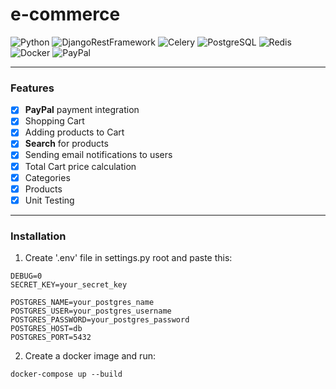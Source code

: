 # e-commerce
![Python](https://img.shields.io/badge/-Python-3776AB?logo=python&logoColor=white&style=flat-square)
![DjangoRestFramework](https://img.shields.io/badge/-Django%20Rest%20-880808?logo=django&logoColor=white&style=flat-square)
![Celery](https://img.shields.io/badge/-Celery-37814A?logo=celery&logoColor=white&style=flat-square)
![PostgreSQL](https://img.shields.io/badge/-PostgreSQL-3776AB?logo=postgresql&logoColor=white&style=flat-square)
![Redis](https://img.shields.io/badge/-Redis-DC382D?logo=redis&logoColor=white&style=flat-square)
![Docker](https://img.shields.io/badge/-Docker-2496ED?logo=docker&logoColor=white&style=flat-square)
![PayPal](https://img.shields.io/badge/-PayPal-00457C?logo=paypal&logoColor=white&style=flat-square)
_ _ _ _ _ _ _ _ _ _ _ 
### Features
- [x] **PayPal** payment integration
- [x] Shopping Cart
- [x] Adding products to Cart
- [x] **Search** for products
- [x] Sending email notifications to users
- [x] Total Cart price calculation
- [x] Categories
- [x] Products
- [x] Unit Testing

_ _ _ _ _ _ _ _ _ _ _
### Installation

1. Create '.env' file in settings.py root and paste this:

 ```
DEBUG=0
SECRET_KEY=your_secret_key

POSTGRES_NAME=your_postgres_name
POSTGRES_USER=your_postgres_username
POSTGRES_PASSWORD=your_postgres_password
POSTGRES_HOST=db
POSTGRES_PORT=5432
   ```
2. Create a docker image and run:

```
docker-compose up --build
```
